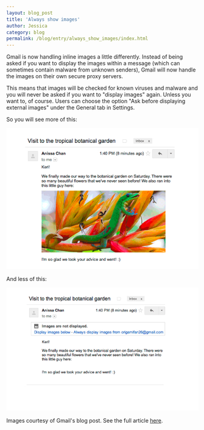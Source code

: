 ```yaml
---
layout: blog_post
title: 'Always show images'
author: Jessica
category: blog
permalink: /blog/entry/always_show_images/index.html
---
```


Gmail is now handling inline images a little differently. Instead of being asked if you want to display the images within a message (which can sometimes contain malware from unknown senders), Gmail will now handle the images on their own secure proxy servers.

This means that images will be checked for known viruses and malware and you will never be asked if you want to "display images" again. Unless you want to, of course. Users can choose the option "Ask before displaying external images" under the General tab in Settings. 

So you will see more of this:

![New Appearance](/assets/blog/2013-12-16-always_show_images/new.jpg)

And less of this:

![Old Appearance](/assets/blog/2013-12-16-always_show_images/old.jpg)

Images courtesy of Gmail's blog post. See the full article [here](http://gmailblog.blogspot.ca/2013/12/images-now-showing.html).